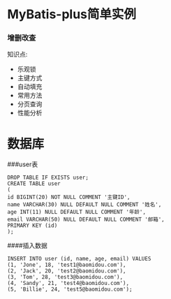 # MyBatis-plus简单实例

### 增删改查
知识点:

* 乐观锁
* 主键方式
* 自动填充
* 常用方法
* 分页查询
* 性能分析


# 数据库
###user表

    DROP TABLE IF EXISTS user;
    CREATE TABLE user
    (
    id BIGINT(20) NOT NULL COMMENT '主键ID',
    name VARCHAR(30) NULL DEFAULT NULL COMMENT '姓名',
    age INT(11) NULL DEFAULT NULL COMMENT '年龄',
    email VARCHAR(50) NULL DEFAULT NULL COMMENT '邮箱',
    PRIMARY KEY (id)
    );
	
####插入数据   

    INSERT INTO user (id, name, age, email) VALUES
    (1, 'Jone', 18, 'test1@baomidou.com'),
    (2, 'Jack', 20, 'test2@baomidou.com'),
    (3, 'Tom', 28, 'test3@baomidou.com'),
    (4, 'Sandy', 21, 'test4@baomidou.com'),
    (5, 'Billie', 24, 'test5@baomidou.com');
